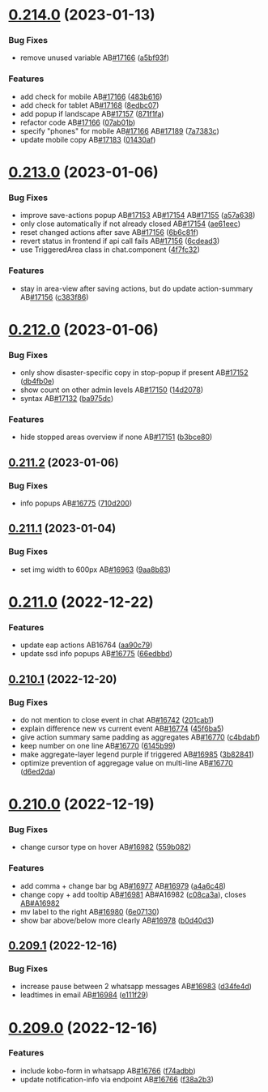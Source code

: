 # [0.214.0](https://github.com/rodekruis/IBF-system/compare/v0.213.0...v0.214.0) (2023-01-13)


### Bug Fixes

* remove unused variable AB[#17166](https://github.com/rodekruis/IBF-system/issues/17166) ([a5bf93f](https://github.com/rodekruis/IBF-system/commit/a5bf93f7ab52b92dc7af9e2de5093259d05c2447))


### Features

* add check for mobile AB[#17166](https://github.com/rodekruis/IBF-system/issues/17166) ([483b616](https://github.com/rodekruis/IBF-system/commit/483b61639b451e5c1f23498f4cd0f5d1fdc79067))
* add check for tablet AB[#17168](https://github.com/rodekruis/IBF-system/issues/17168) ([8edbc07](https://github.com/rodekruis/IBF-system/commit/8edbc0772598da14c88ca85c82a0e0e83c19df37))
* add popup if landscape AB[#17157](https://github.com/rodekruis/IBF-system/issues/17157) ([871f1fa](https://github.com/rodekruis/IBF-system/commit/871f1facce586b32ced66710c910d111fc693ff0))
* refactor code AB[#17166](https://github.com/rodekruis/IBF-system/issues/17166) ([07ab01b](https://github.com/rodekruis/IBF-system/commit/07ab01b8eafff350755946bbc3d2b590e4ee6865))
* specify "phones" for mobile AB[#17166](https://github.com/rodekruis/IBF-system/issues/17166) AB[#17189](https://github.com/rodekruis/IBF-system/issues/17189) ([7a7383c](https://github.com/rodekruis/IBF-system/commit/7a7383cd8c28618e1e6b14b3632e9086b188abd6))
* update mobile copy AB[#17183](https://github.com/rodekruis/IBF-system/issues/17183) ([01430af](https://github.com/rodekruis/IBF-system/commit/01430af2c40d9f7e8691f331f8174901d8706947))



# [0.213.0](https://github.com/rodekruis/IBF-system/compare/v0.212.0...v0.213.0) (2023-01-06)


### Bug Fixes

* improve save-actions popup AB[#17153](https://github.com/rodekruis/IBF-system/issues/17153) AB[#17154](https://github.com/rodekruis/IBF-system/issues/17154) AB[#17155](https://github.com/rodekruis/IBF-system/issues/17155) ([a57a638](https://github.com/rodekruis/IBF-system/commit/a57a6385022cbd03c3ddd5cf14d816a5d330e435))
* only close automatically if not already closed AB[#17154](https://github.com/rodekruis/IBF-system/issues/17154) ([ae61eec](https://github.com/rodekruis/IBF-system/commit/ae61eeceb19cbf3eec142846e8c35b3bccb5165e))
* reset changed actions after save AB[#17156](https://github.com/rodekruis/IBF-system/issues/17156) ([6b6c81f](https://github.com/rodekruis/IBF-system/commit/6b6c81f152b252610d2e6ad7872a468fbce706e9))
* revert status in frontend if api call fails AB[#17156](https://github.com/rodekruis/IBF-system/issues/17156) ([6cdead3](https://github.com/rodekruis/IBF-system/commit/6cdead3e33066291b7fe346605a7a242562753cf))
* use TriggeredArea class in chat.component ([4f7fc32](https://github.com/rodekruis/IBF-system/commit/4f7fc320971cc7d57c53741f8d25e337dd2cd4d4))


### Features

* stay in area-view after saving actions, but do update action-summary AB[#17156](https://github.com/rodekruis/IBF-system/issues/17156) ([c383f86](https://github.com/rodekruis/IBF-system/commit/c383f86a2704b0475ace91d835351cd87194d812))



# [0.212.0](https://github.com/rodekruis/IBF-system/compare/v0.211.2...v0.212.0) (2023-01-06)


### Bug Fixes

* only show disaster-specific copy in stop-popup if present AB[#17152](https://github.com/rodekruis/IBF-system/issues/17152) ([db4fb0e](https://github.com/rodekruis/IBF-system/commit/db4fb0e6ef644e6fd26fb5d7f1d464be329cb104))
* show count on other admin levels AB[#17150](https://github.com/rodekruis/IBF-system/issues/17150) ([14d2078](https://github.com/rodekruis/IBF-system/commit/14d207824edf7575d6438255df4c16fe52189d21))
* syntax AB[#17132](https://github.com/rodekruis/IBF-system/issues/17132) ([ba975dc](https://github.com/rodekruis/IBF-system/commit/ba975dc85c6125cb91a7473f5c4ba557b84d74ad))


### Features

* hide stopped areas overview if none AB[#17151](https://github.com/rodekruis/IBF-system/issues/17151) ([b3bce80](https://github.com/rodekruis/IBF-system/commit/b3bce80c7916c05740700b5933046f26492d8885))



## [0.211.2](https://github.com/rodekruis/IBF-system/compare/v0.211.1...v0.211.2) (2023-01-06)


### Bug Fixes

* info popups AB[#16775](https://github.com/rodekruis/IBF-system/issues/16775) ([710d200](https://github.com/rodekruis/IBF-system/commit/710d2000f46f739e5cd294e9e9c7cc8caf2016b2))



## [0.211.1](https://github.com/rodekruis/IBF-system/compare/v0.211.0...v0.211.1) (2023-01-04)


### Bug Fixes

* set img width to 600px AB[#16963](https://github.com/rodekruis/IBF-system/issues/16963) ([9aa8b83](https://github.com/rodekruis/IBF-system/commit/9aa8b83fea62133f0878606ed756994bb54b14ca))



# [0.211.0](https://github.com/rodekruis/IBF-system/compare/v0.210.1...v0.211.0) (2022-12-22)


### Features

* update eap actions AB16764 ([aa90c79](https://github.com/rodekruis/IBF-system/commit/aa90c79944d37b012562b540b14b8ff5e1e02e76))
* update ssd info popups AB[#16775](https://github.com/rodekruis/IBF-system/issues/16775) ([66edbbd](https://github.com/rodekruis/IBF-system/commit/66edbbd6675042a511cf3ed16f1863e8e8ac104e))



## [0.210.1](https://github.com/rodekruis/IBF-system/compare/v0.210.0...v0.210.1) (2022-12-20)


### Bug Fixes

* do not mention to close event in chat AB[#16742](https://github.com/rodekruis/IBF-system/issues/16742) ([201cab1](https://github.com/rodekruis/IBF-system/commit/201cab1c9db422033f4c73db5b29bfb3f96ec4ef))
* explain difference new vs current event AB[#16774](https://github.com/rodekruis/IBF-system/issues/16774) ([45f6ba5](https://github.com/rodekruis/IBF-system/commit/45f6ba50cd4b99e23cc01b394c7d0359fdb373ad))
* give action summary same padding as aggregates AB[#16770](https://github.com/rodekruis/IBF-system/issues/16770) ([c4bdabf](https://github.com/rodekruis/IBF-system/commit/c4bdabf2807e1d4570adcb94c2fb8fa73529d59a))
* keep number on one line AB[#16770](https://github.com/rodekruis/IBF-system/issues/16770) ([6145b99](https://github.com/rodekruis/IBF-system/commit/6145b997f8b4a2eb9c5e4664207cfd6e85c874af))
* make aggregate-layer legend purple if triggered AB[#16985](https://github.com/rodekruis/IBF-system/issues/16985) ([3b82841](https://github.com/rodekruis/IBF-system/commit/3b828416e632f16c2a8944bd0a78aa96e1fb8fcd))
* optimize prevention of aggregage value on multi-line AB[#16770](https://github.com/rodekruis/IBF-system/issues/16770) ([d6ed2da](https://github.com/rodekruis/IBF-system/commit/d6ed2dafdcb080b98b93f944804e833705ef6a39))



# [0.210.0](https://github.com/rodekruis/IBF-system/compare/v0.209.1...v0.210.0) (2022-12-19)


### Bug Fixes

* change cursor type on hover AB[#16982](https://github.com/rodekruis/IBF-system/issues/16982) ([559b082](https://github.com/rodekruis/IBF-system/commit/559b0825399972b41d6338d30a4eb89b90261b36))


### Features

* add comma + change bar bg AB[#16977](https://github.com/rodekruis/IBF-system/issues/16977) AB[#16979](https://github.com/rodekruis/IBF-system/issues/16979) ([a4a6c48](https://github.com/rodekruis/IBF-system/commit/a4a6c485c577bbecfcfb0fff99c2dd789e3dfe37))
* change copy + add tooltip AB[#16981](https://github.com/rodekruis/IBF-system/issues/16981) AB#A16982 ([c08ca3a](https://github.com/rodekruis/IBF-system/commit/c08ca3a8cfb007e1ef2e52f1323fe554eb93830e)), closes [AB#A16982](https://github.com/AB/issues/A16982)
* mv label to the right AB[#16980](https://github.com/rodekruis/IBF-system/issues/16980) ([6e07130](https://github.com/rodekruis/IBF-system/commit/6e07130f90c2b89fbee313dac2a22ce34846835d))
* show bar above/below more clearly AB[#16978](https://github.com/rodekruis/IBF-system/issues/16978) ([b0d40d3](https://github.com/rodekruis/IBF-system/commit/b0d40d3ec010ac38bfca5d4b979749946b33c082))



## [0.209.1](https://github.com/rodekruis/IBF-system/compare/v0.209.0...v0.209.1) (2022-12-16)


### Bug Fixes

* increase pause between 2 whatsapp messages AB[#16983](https://github.com/rodekruis/IBF-system/issues/16983) ([d34fe4d](https://github.com/rodekruis/IBF-system/commit/d34fe4d0602b40175ac5cee58c597d7fe73030b7))
* leadtimes in email AB[#16984](https://github.com/rodekruis/IBF-system/issues/16984) ([e111f29](https://github.com/rodekruis/IBF-system/commit/e111f292bca486aca5d068953675d210ac29c412))



# [0.209.0](https://github.com/rodekruis/IBF-system/compare/v0.208.3...v0.209.0) (2022-12-16)


### Features

* include kobo-form in whatsapp AB[#16766](https://github.com/rodekruis/IBF-system/issues/16766) ([f74adbb](https://github.com/rodekruis/IBF-system/commit/f74adbb457f811502978476a8a1277699129b380))
* update notification-info via endpoint AB[#16766](https://github.com/rodekruis/IBF-system/issues/16766) ([f38a2b3](https://github.com/rodekruis/IBF-system/commit/f38a2b37d31dfb68f2163ef63cf7ad6ab87b6bb8))




